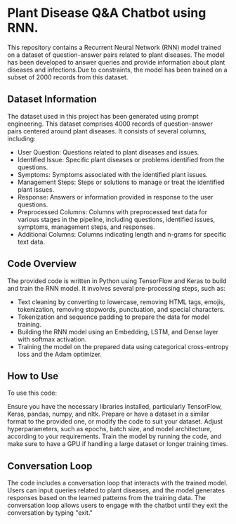 # Plant Disease Q&A Chatbot using RNN.
This repository contains a Recurrent Neural Network (RNN) model trained on a dataset of question-answer pairs related to plant diseases. The model has been developed to answer queries and provide information about plant diseases and infections.Due to constraints, the model has been trained on a subset of 2000 records from this dataset.

## Dataset Information
The dataset used in this project has been generated using prompt engineering. This dataset comprises 4000 records of question-answer pairs centered around plant diseases.  It consists of several columns, including:

  - User Question: Questions related to plant diseases and issues.
  - Identified Issue: Specific plant diseases or problems identified from the questions.
  - Symptoms: Symptoms associated with the identified plant issues.
  - Management Steps: Steps or solutions to manage or treat the identified plant issues.
  - Response: Answers or information provided in response to the user questions.
  - Preprocessed Columns: Columns with preprocessed text data for various stages in the pipeline, including questions, identified issues, symptoms, management steps, and responses.
  - Additional Columns: Columns indicating length and n-grams for specific text data.

## Code Overview
The provided code is written in Python using TensorFlow and Keras to build and train the RNN model. It involves several pre-processing steps, such as:

  - Text cleaning by converting to lowercase, removing HTML tags, emojis, tokenization, removing stopwords, punctuation, and special characters.
  - Tokenization and sequence padding to prepare the data for model training.
  - Building the RNN model using an Embedding, LSTM, and Dense layer with softmax activation.
  - Training the model on the prepared data using categorical cross-entropy loss and the Adam optimizer.

## How to Use
To use this code:

Ensure you have the necessary libraries installed, particularly TensorFlow, Keras, pandas, numpy, and nltk.
Prepare or have a dataset in a similar format to the provided one, or modify the code to suit your dataset.
Adjust hyperparameters, such as epochs, batch size, and model architecture, according to your requirements.
Train the model by running the code, and make sure to have a GPU if handling a large dataset or longer training times.


## Conversation Loop
The code includes a conversation loop that interacts with the trained model. Users can input queries related to plant diseases, and the model generates responses based on the learned patterns from the training data. The conversation loop allows users to engage with the chatbot until they exit the conversation by typing "exit."

